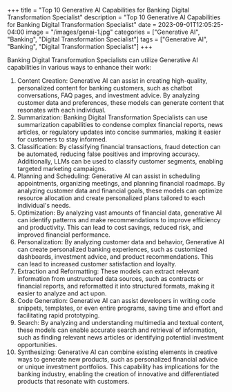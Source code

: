 +++
title = "Top 10 Generative AI Capabilities for Banking Digital Transformation Specialist"
description = "Top 10 Generative AI Capabilities for Banking Digital Transformation Specialist"
date = 2023-09-01T12:05:25-04:00
image = "/images/genai-1.jpg"
categories = ["Generative AI", "Banking", "Digital Transformation Specialist"]
tags = ["Generative AI", "Banking", "Digital Transformation Specialist"]
+++

Banking Digital Transformation Specialists can utilize Generative AI capabilities in various ways to enhance their work:

1. Content Creation: Generative AI can assist in creating high-quality, personalized content for banking customers, such as chatbot conversations, FAQ pages, and investment advice. By analyzing customer data and preferences, these models can generate content that resonates with each individual.
2. Summarization: Banking Digital Transformation Specialists can use summarization capabilities to condense complex financial reports, news articles, or regulatory updates into concise summaries, making it easier for customers to stay informed.
3. Classification: By classifying financial transactions, fraud detection can be automated, reducing false positives and improving accuracy. Additionally, LLMs can be used to classify customer segments, enabling targeted marketing campaigns.
4. Planning and Scheduling: Generative AI can assist in scheduling appointments, organizing meetings, and planning financial roadmaps. By analyzing customer data and financial goals, these models can optimize resource allocation and create personalized plans tailored to each individual's needs.
5. Optimization: By analyzing vast amounts of financial data, generative AI can identify patterns and make recommendations to improve efficiency and productivity. This can lead to cost savings, reduced risk, and improved financial performance.
6. Personalization: By analyzing customer data and behavior, Generative AI can create personalized banking experiences, such as customized dashboards, investment advice, and product recommendations. This can lead to increased customer satisfaction and loyalty.
7. Extraction and Reformatting: These models can extract relevant information from unstructured data sources, such as contracts or financial reports, and reformatted it into structured formats, making it easier to analyze and act upon.
8. Code Generation: Generative AI can assist developers in writing code snippets, templates, or even entire programs, saving time and effort and facilitating rapid prototyping.
9. Search: By analyzing and understanding multimedia and textual content, these models can enable accurate search and retrieval of information, such as finding relevant news articles or identifying potential investment opportunities.
10. Synthesizing: Generative AI can combine existing elements in creative ways to generate new products, such as personalized financial advice or unique investment portfolios. This capability has implications for the banking industry, enabling the creation of innovative and differentiated products that resonate with customers.